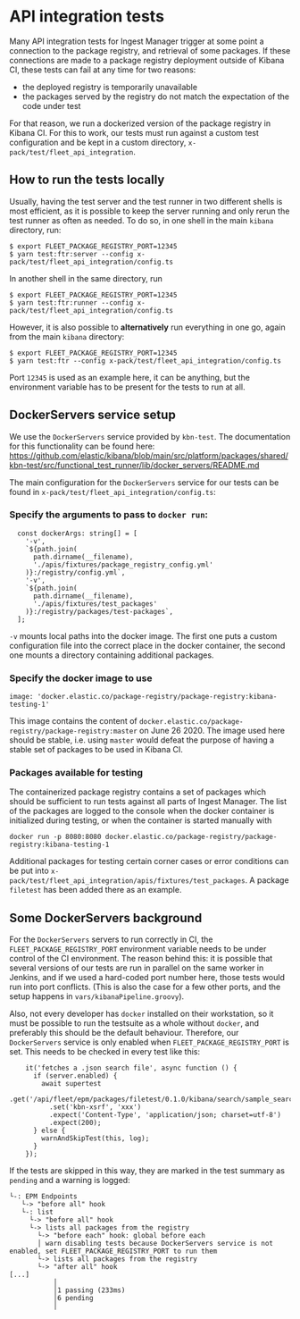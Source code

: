 # API integration tests

Many API integration tests for Ingest Manager trigger at some point a connection to the package registry, and retrieval of some packages. If these connections are made to a package registry deployment outside of Kibana CI, these tests can fail at any time for two reasons:

- the deployed registry is temporarily unavailable
- the packages served by the registry do not match the expectation of the code under test

For that reason, we run a dockerized version of the package registry in Kibana CI. For this to work, our tests must run against a custom test configuration and be kept in a custom directory, `x-pack/test/fleet_api_integration`.

## How to run the tests locally

Usually, having the test server and the test runner in two different shells is most efficient, as it is possible to keep the server running and only rerun the test runner as often as needed. To do so, in one shell in the main `kibana` directory, run:

```
$ export FLEET_PACKAGE_REGISTRY_PORT=12345
$ yarn test:ftr:server --config x-pack/test/fleet_api_integration/config.ts
```

In another shell in the same directory, run

```
$ export FLEET_PACKAGE_REGISTRY_PORT=12345
$ yarn test:ftr:runner --config x-pack/test/fleet_api_integration/config.ts
```

However, it is also possible to **alternatively** run everything in one go, again from the main `kibana` directory:

```
$ export FLEET_PACKAGE_REGISTRY_PORT=12345
$ yarn test:ftr --config x-pack/test/fleet_api_integration/config.ts
```

Port `12345` is used as an example here, it can be anything, but the environment variable has to be present for the tests to run at all.

## DockerServers service setup

We use the `DockerServers` service provided by `kbn-test`. The documentation for this functionality can be found here:
https://github.com/elastic/kibana/blob/main/src/platform/packages/shared/kbn-test/src/functional_test_runner/lib/docker_servers/README.md

The main configuration for the `DockerServers` service for our tests can be found in `x-pack/test/fleet_api_integration/config.ts`:

### Specify the arguments to pass to `docker run`:

```
  const dockerArgs: string[] = [
    '-v',
    `${path.join(
      path.dirname(__filename),
      './apis/fixtures/package_registry_config.yml'
    )}:/registry/config.yml`,
    '-v',
    `${path.join(
      path.dirname(__filename),
      './apis/fixtures/test_packages'
    )}:/registry/packages/test-packages`,
  ];
```

`-v` mounts local paths into the docker image. The first one puts a custom configuration file into the correct place in the docker container, the second one mounts a directory containing additional packages.

### Specify the docker image to use

```
image: 'docker.elastic.co/package-registry/package-registry:kibana-testing-1'
```

This image contains the content of `docker.elastic.co/package-registry/package-registry:master` on June 26 2020. The image used here should be stable, i.e. using `master` would defeat the purpose of having a stable set of packages to be used in Kibana CI.

### Packages available for testing

The containerized package registry contains a set of packages which should be sufficient to run tests against all parts of Ingest Manager. The list of the packages are logged to the console when the docker container is initialized during testing, or when the container is started manually with

```
docker run -p 8080:8080 docker.elastic.co/package-registry/package-registry:kibana-testing-1
```

Additional packages for testing certain corner cases or error conditions can be put into `x-pack/test/fleet_api_integration/apis/fixtures/test_packages`. A package `filetest` has been added there as an example.

## Some DockerServers background

For the `DockerServers` servers to run correctly in CI, the `FLEET_PACKAGE_REGISTRY_PORT` environment variable needs to be under control of the CI environment. The reason behind this: it is possible that several versions of our tests are run in parallel on the same worker in Jenkins, and if we used a hard-coded port number here, those tests would run into port conflicts. (This is also the case for a few other ports, and the setup happens in `vars/kibanaPipeline.groovy`).

Also, not every developer has `docker` installed on their workstation, so it must be possible to run the testsuite as a whole without `docker`, and preferably this should be the default behaviour. Therefore, our `DockerServers` service is only enabled when `FLEET_PACKAGE_REGISTRY_PORT` is set. This needs to be checked in every test like this:

```
    it('fetches a .json search file', async function () {
      if (server.enabled) {
        await supertest
          .get('/api/fleet/epm/packages/filetest/0.1.0/kibana/search/sample_search.json')
          .set('kbn-xsrf', 'xxx')
          .expect('Content-Type', 'application/json; charset=utf-8')
          .expect(200);
      } else {
        warnAndSkipTest(this, log);
      }
    });
```

If the tests are skipped in this way, they are marked in the test summary as `pending` and a warning is logged:

```
└-: EPM Endpoints
   └-> "before all" hook
   └-: list
     └-> "before all" hook
     └-> lists all packages from the registry
       └-> "before each" hook: global before each
       │ warn disabling tests because DockerServers service is not enabled, set FLEET_PACKAGE_REGISTRY_PORT to run them
       └-> lists all packages from the registry
       └-> "after all" hook
[...]
           │
           │1 passing (233ms)
           │6 pending
           │

```
